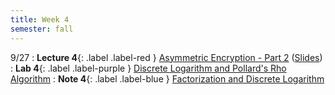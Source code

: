 ```yaml
---
title: Week 4
semester: fall
---
```


9/27
: **Lecture 4**{: .label .label-red } [Asymmetric Encryption - Part 2](https://drive.google.com/file/d/10ziFlD89BSReAMSO-nCwhTqZjXTj3Acd/view?usp=sharing) ([Slides](https://docs.google.com/presentation/d/1lKFv-b5dr444ikEs0ZSRnjHOUxI4walgGWHZJWWz8dA/edit?usp=sharing))
: **Lab 4**{: .label .label-purple } [Discrete Logarithm and Pollard's Rho Algorithm](https://datahub.berkeley.edu/hub/user-redirect/git-pull?repo=https%3A%2F%2Fgithub.com%2FCodebreakingAtCal%2FCodebreakingLabsFa22&urlpath=tree%2FCodebreakingLabsFa22%2FLab4%2Flab04.ipynb&branch=main)
: **Note 4**{: .label .label-blue } [Factorization and Discrete Logarithm](https://codebreakingatcal.org/assets/notes/fa22/note4.pdf)
